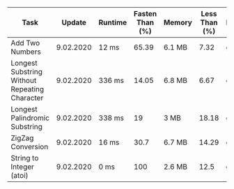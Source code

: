 <table>
	<thead>
		<tr>
			<th>Task</th>
			<th>Update</th>
			<th>Runtime</th>
			<th>Fasten Than (%)</th>
			<th>Memory</th>
			<th>Less Than (%)</th>
			<th>Language</th>
		</tr>
	</thead>
	<tbody>
		<tr>
			<td> Add Two Numbers </td>
			<td> 9.02.2020 </td>
			<td> 12 ms </td>
			<td> 65.39 </td>
			<td> 6.1 MB </td>
			<td> 7.32 </td>
			<td> golang </td>
		</tr>
		<tr>
			<td> Longest Substring Without Repeating Character </td>
			<td> 9.02.2020 </td>
			<td> 336 ms </td>
			<td> 14.05 </td>
			<td> 6.8 MB </td>
			<td> 6.67 </td>
			<td> golang </td>
		</tr>
		<tr>
			<td> Longest Palindromic Substring </td>
			<td> 9.02.2020 </td>
			<td> 338 ms </td>
			<td> 19 </td>
			<td> 3 MB </td>
			<td> 18.18 </td>
			<td> golang </td>
		</tr>
		<tr>
			<td> ZigZag Conversion </td>
			<td> 9.02.2020 </td>
			<td> 16 ms </td>
			<td> 30.7 </td>
			<td> 6.7 MB </td>
			<td> 14.29 </td>
			<td> golang </td>
		</tr>
		<tr>
			<td> String to Integer (atoi) </td>
			<td> 9.02.2020 </td>
			<td> 0 ms </td>
			<td> 100 </td>
			<td> 2.6 MB </td>
			<td> 12.5 </td>
			<td> golang </td>
		</tr>
	</tbody>
</table>